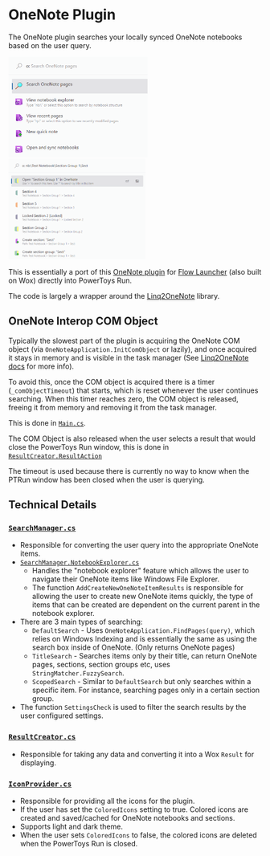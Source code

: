 # OneNote Plugin

The OneNote plugin searches your locally synced OneNote notebooks based on the user query.

<p>
<img src="/doc/images/launcher/plugins/onenote.png" alt="default menu" height="200"/>

<img src="/doc/images/launcher/plugins/onenote_notebook_explorer.png" alt="notebook explorer" height="200"/>
</p>

This is essentially a port of this [OneNote plugin](https://github.com/Odotocodot/Flow.Launcher.Plugin.OneNote) for [Flow Launcher](https://github.com/Flow-Launcher/Flow.Launcher) (also built on Wox) directly into PowerToys Run.

The code is largely a wrapper around the [Linq2OneNote](https://github.com/Odotocodot/Linq2OneNote) library.

## OneNote Interop COM Object

Typically the slowest part of the plugin is acquiring the OneNote COM object (via `OneNoteApplication.InitComObject` or lazily), and once acquired it stays in memory and is visible in the task manager (See [Linq2OneNote docs](https://odotocodot.github.io/Linq2OneNote/articles/memory_management.html) for more info).

To avoid this, once the COM object is acquired there is a timer (`_comObjectTimeout`) that starts, which is reset whenever the user continues searching. When this timer reaches zero, the COM object is released, freeing it from memory and removing it from the task manager.

This is done in [`Main.cs`](/src/modules/launcher/Plugins/Microsoft.PowerToys.Run.Plugin.OneNote/Main.cs).

The COM Object is also released when the user selects a result that would close the PowerToys Run window, this is done in [`ResultCreator.ResultAction`](/src/modules/launcher/Plugins/Microsoft.PowerToys.Run.Plugin.OneNote/Components/ResultCreator.cs)

The timeout is used because there is currently no way to know when the PTRun window has been closed when the user is querying.

## Technical Details

### [`SearchManager.cs`](/src/modules/launcher/Plugins/Microsoft.PowerToys.Run.Plugin.OneNote/Components/SearchManager.cs)
- Responsible for converting the user query into the appropriate OneNote items.
- [`SearchManager.NotebookExplorer.cs`](/src/modules/launcher/Plugins/Microsoft.PowerToys.Run.Plugin.OneNote/Components/SearchManager.NotebookExplorer.cs)
    - Handles the "notebook explorer" feature which allows the user to navigate their OneNote items like Windows File Explorer.
    - The function `AddCreateNewOneNoteItemResults` is responsible for allowing the user to create new OneNote items quickly, the type of items that can be created are dependent on the current parent in the notebook explorer.
- There are 3 main types of searching:
    - `DefaultSearch` - Uses `OneNoteApplication.FindPages(query)`, which relies on Windows Indexing and is essentially the same as using the search box inside of OneNote. (Only returns OneNote pages)
    - `TitleSearch` - Searches items only by their title, can return OneNote pages, sections, section groups etc, uses `StringMatcher.FuzzySearch`.
    - `ScopedSearch` - Similar to `DefaultSearch` but only searches within a specific item. For instance, searching pages only in a certain section group.
- The function `SettingsCheck` is used to filter the search results by the user configured settings.

### [`ResultCreator.cs`](/src/modules/launcher/Plugins/Microsoft.PowerToys.Run.Plugin.OneNote/Components/ResultCreator.cs)
- Responsible for taking any data and converting it into a Wox `Result` for displaying.

### [`IconProvider.cs`](/src/modules/launcher/Plugins/Microsoft.PowerToys.Run.Plugin.OneNote/Components/IconProvider.cs)
- Responsible for providing all the icons for the plugin.
- If the user has set the `ColoredIcons` setting to true. Colored icons are created and saved/cached for OneNote notebooks and sections.
- Supports light and dark theme.
- When the user sets `ColoredIcons` to false, the colored icons are deleted when the PowerToys Run is closed.
